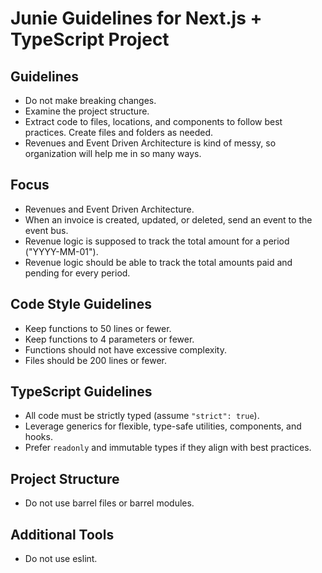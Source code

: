 # Junie Guidelines for Next.js + TypeScript Project

## Guidelines

- Do not make breaking changes.
- Examine the project structure. 
- Extract code to files, locations, and components to follow best practices. Create files and folders as needed.
- Revenues and Event Driven Architecture is kind of messy, so organization will help me in so many ways. 

## Focus

- Revenues and Event Driven Architecture.
- When an invoice is created, updated, or deleted, send an event to the event bus.
- Revenue logic is supposed to track the total amount for a period ("YYYY-MM-01").
- Revenue logic should be able to track the total amounts paid and pending for every period. 

## Code Style Guidelines

- Keep functions to 50 lines or fewer.
- Keep functions to 4 parameters or fewer.
- Functions should not have excessive complexity.
- Files should be 200 lines or fewer.

## TypeScript Guidelines

- All code must be strictly typed (assume `"strict": true`).
- Leverage generics for flexible, type-safe utilities, components, and hooks.
- Prefer `readonly` and immutable types if they align with best practices.

## Project Structure

- Do not use barrel files or barrel modules. 

## Additional Tools

- Do not use eslint.
